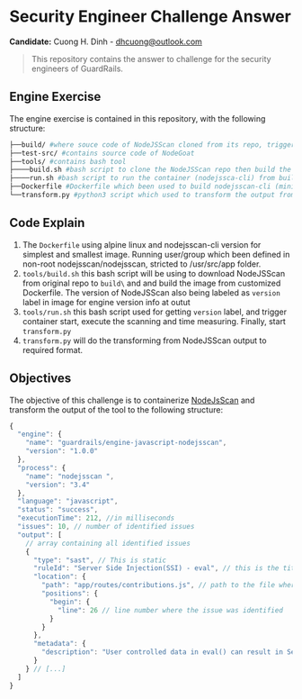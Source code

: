 # Security Engineer Challenge Answer
**Candidate:** Cuong H. Dinh - dhcuong@outlook.com
> This repository contains the answer to challenge for the security engineers of GuardRails.

## Engine Exercise

The engine exercise is contained in this repository, with the following structure:

```bash
├──build/ #where souce code of NodeJSScan cloned from its repo, triggered by tools/build.sh
├──test-src/ #contains source code of NodeGoat
├──tools/ #contains bash tool
├────build.sh #bash script to clone the NodeJSScan repo then build the docker image
├────run.sh #bash script to run the container (nodejssca-cli) from built image and execute the transform.py
├──Dockerfile #Dockerfile which been used to build nodejsscan-cli (minimized version of NodeJSScan running in CLI)
└──transform.py #python3 script which used to transform the output from nodejsscan-cli to new json format required by challenge
```
## Code Explain
1. The `Dockerfile` using alpine linux and nodejsscan-cli version for simplest and smallest image. Running user/group which been defined in non-root nodejsscan/nodejsscan, stricted to /usr/src/app folder.
1. `tools/build.sh` this bash script will be using to download NodeJSScan from original repo to `build\` and and build the image from customized Dockerfile.
The version of NodeJSScan also being labeled as `version` label in image for engine version info at outut
1. `tools/run.sh` this bash script used for getting `version` label, and trigger container start, execute the scanning and time measuring. Finally, start `transform.py`
1. `transform.py` will do the transforming from NodeJSScan output to required format.

## Objectives

The objective of this challenge is to containerize [NodeJsScan](https://github.com/ajinabraham/NodeJsScan) and transform the output of the tool to the following structure:

```js
{
  "engine": {
    "name": "guardrails/engine-javascript-nodejsscan",
    "version": "1.0.0"
  },
  "process": {
    "name": "nodejsscan ",
    "version": "3.4"
  },
  "language": "javascript",
  "status": "success",
  "executionTime": 212, //in milliseconds
  "issues": 10, // number of identified issues
  "output": [
    // array containing all identified issues
    {
      "type": "sast", // This is static
      "ruleId": "Server Side Injection(SSI) - eval", // this is the title of the issue
      "location": {
        "path": "app/routes/contributions.js", // path to the file where the issue was identified
        "positions": {
          "begin": {
            "line": 26 // line number where the issue was identified
          }
        }
      },
      "metadata": {
        "description": "User controlled data in eval() can result in Server Side Injection (SSI) or Remote Code Execution (RCE)."
      }
    } // [...]
  ]
}
```

